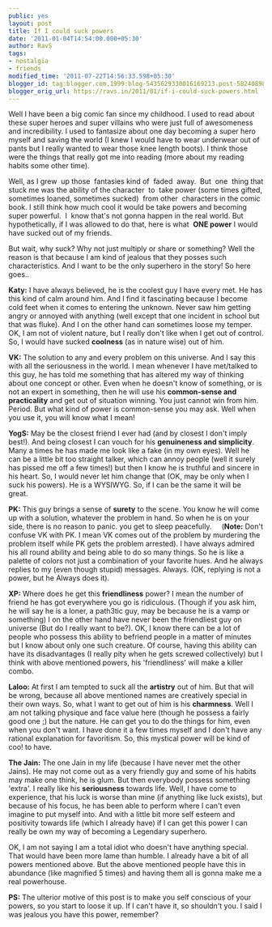 ```yaml
---
public: yes
layout: post
title: If I could suck powers
date: '2011-01-04T14:54:00.000+05:30'
author: RavS
tags:
- nostalgia
- friends
modified_time: '2011-07-22T14:56:33.598+05:30'
blogger_id: tag:blogger.com,1999:blog-5435629330016169213.post-582408985602389900
blogger_orig_url: https://ravs.in/2011/01/if-i-could-suck-powers.html
---
```


Well I have been a big comic fan since my childhood. I used to read about these super heroes and super villains who were just full of awesomeness and incredibility. I used to fantasize about one day becoming a super hero myself and saving the world (I knew I would have to wear underwear out of pants but I really wanted to wear those knee length boots). I think those were the things that really got me into reading (more about my reading habits some other time).

Well, as I grew  up those  fantasies kind of  faded  away.  But  one  thing that stuck me was the ability of the character  to  take power (some times gifted, sometimes loaned, sometimes sucked)  from other  characters in the comic book. I still think how much cool it would be take powers and becoming super powerful.  I  know that's not gonna happen in the real world. But hypothetically, if I was allowed to do that, here is what  **ONE power** I would have sucked out of my friends.

But wait, why suck? Why not just multiply or share or something? Well the reason is that because I am kind of jealous that they posses such characteristics. And I want to be the only superhero in the story! So here goes..

**Katy:** I have always believed, he is the coolest guy I have every met. He has this kind of calm around him. And I find it fascinating because I become cold feet when it comes to entering the unknown. Never saw him getting angry or annoyed with anything (well except that one incident in school but that was fluke). And I on the other hand can sometimes loose my temper. OK, I am not of violent nature, but I really don't like when I get out of control. So, I would have sucked **coolness** (as in nature wise) out of him.

**VK:** The solution to any and every problem on this universe. And I say this with all the seriousness in the world. I mean whenever I have met/talked to this guy, he has told me something that has altered my way of thinking about one concept or other. Even when he doesn't know of something, or is not an expert in something, then he will use his **common-sense and practicality** and get out of situation winning. You just cannot win from him. Period. But what kind of power is common-sense you may ask. Well when you use it, you will know what I mean!

**YogS:** May be the closest friend I ever had (and by closest I don't imply best!). And being closest I can vouch for his **genuineness and simplicity**. Many a times he has made me look like a fake (in my own eyes). Well he can be a little bit too straight talker, which can annoy people (well it surely has pissed me off a few times!) but then I know he is truthful and sincere in his heart. So, I would never let him change that (OK, may be only when I suck his powers). He is a WYSIWYG. So, if I can be the same it will be great. 

**PK:** This guy brings a sense of **surety** to the scene. You know he will come up with a solution, whatever the problem in hand. So when he is on your side, there is no reason to panic. you get to sleep peacefully.     (**Note:** Don't confuse VK with PK. I mean VK comes out of the problem by murdering the problem itself while PK gets the problem arrested). I have always admired his all round ability and being able to do so many things. So he is like a palette of colors not just a combination of your favorite hues. And he always replies to my (even though stupid) messages. Always. (OK, replying is not a power, but he Always does it).

**XP:** Where does he get this **friendliness** power? I mean the number of friend he has got everywhere you go is ridiculous. (Though if you ask him, he will say he is a loner, a path3tic guy, may be because he is a vamp or something) I on the other hand have never been the friendliest guy on universe (But do I really want to be?). OK, I know there can be a lot of people who possess this ability to befriend people in a matter of minutes but I know about only one such creature. Of course, having this ability can have its disadvantages (I really pity when he gets screwed collectively) but I think with above mentioned powers, his 'friendliness' will make a killer combo.

**Laloo:** At first I am tempted to suck all the **artistry** out of him. But that will be wrong, because all above mentioned names are creatively special in their own ways. So, what I want to get out of him is his **charmness**. Well I am not talking physique and face value here (though he possess a fairly good one ;) but the nature. He can get you to do the things for him, even when you don't want. I have done it a few times myself and I don't have any rational explanation for favoritism. So, this mystical power will be kind of coo! to have.

**The Jain:** The one Jain in my life (because I have never met the other Jains). He may not come out as a very friendly guy and some of his habits may make one think, he is glum. But then everybody possess something 'extra'. I really like his **seriousness** towards life. Well, I have come to experience, that his luck is worse than mine (if anything like luck exists), but because of his focus, he has been able to perform where I can't even imagine to put myself into. And with a little bit more self esteem and positivity towards life (which I already have) if I can get this power I can really be own my way of becoming a Legendary superhero.

OK, I am not saying I am a total idiot who doesn't have anything special. That would have been more lame than humble. I already have a bit of all powers mentioned above. But the above mentioned people have this in abundance (like magnified 5 times) and having them all is gonna make me a real powerhouse.

**PS:** The ulterior motive of this post is to make you self conscious of your powers, so you start to loose it up. If I can't have it, so shouldn't you. I said I was jealous you have this power, remember?
